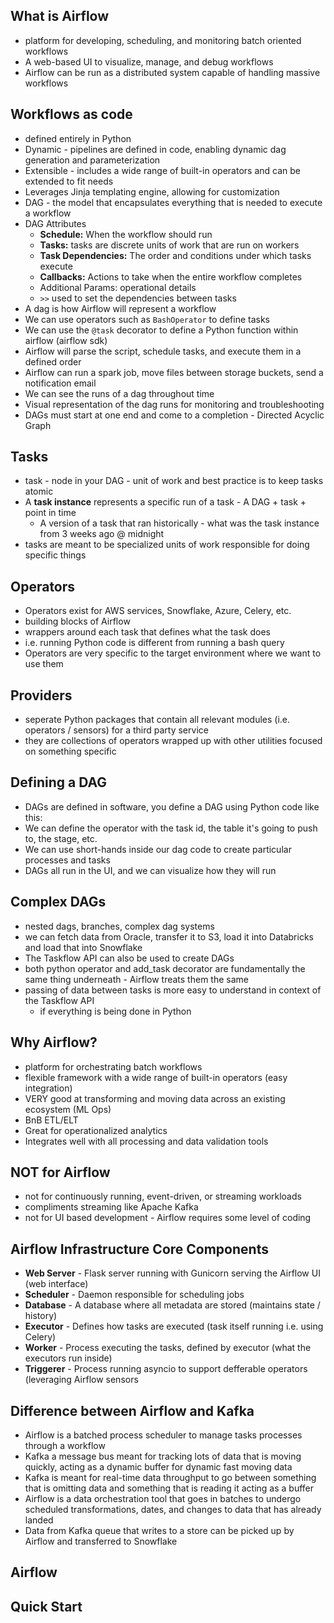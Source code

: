 ## What is Airflow
- platform for developing, scheduling, and monitoring batch oriented workflows 
- A web-based UI to visualize, manage, and debug workflows
- Airflow can be run as a distributed system capable of handling massive workflows

## Workflows as code
- defined entirely in Python
- Dynamic - pipelines are defined in code, enabling dynamic dag generation and parameterization
- Extensible - includes a wide range of built-in operators and can be extended to fit needs
- Leverages Jinja templating engine, allowing for customization
- DAG - the model that encapsulates everything that is needed to execute a workflow
- DAG Attributes
  - **Schedule:** When the workflow should run
  - **Tasks:** tasks are discrete units of work that are run on workers
  - **Task Dependencies:** The order and conditions under which tasks execute
  - **Callbacks:** Actions to take when the entire workflow completes
  - Additional Params: operational details
  - `>>` used to set the dependencies between tasks
- A dag is how Airflow will represent a workflow
- We can use operators such as `BashOperator` to define tasks
- We can use the `@task` decorator to define a Python function within airflow (airflow sdk)
- Airflow will parse the script, schedule tasks, and execute them in a defined order
- Airflow can run a spark job, move files between storage buckets, send a notification email
- We can see the runs of a dag throughout time
- Visual representation of the dag runs for monitoring and troubleshooting 
- DAGs must start at one end and come to a completion - Directed Acyclic Graph 
## Tasks
- task - node in your DAG - unit of work and best practice is to keep tasks atomic
- A **task instance** represents a specific run of a task - A DAG + task + point in time 
  - A version of a task that ran historically - what was the task instance from 3 weeks ago @ midnight
- tasks are meant to be specialized units of work responsible for doing specific things
## Operators
- Operators exist for AWS services, Snowflake, Azure, Celery, etc.
- building blocks of Airflow
- wrappers around each task that defines what the task does
- i.e. running Python code is different from running a bash query 
- Operators are very specific to the target environment where we want to use them
## Providers 
- seperate Python packages that contain all relevant modules (i.e. operators / sensors) for a third party service
- they are collections of operators wrapped up with other utilities focused on something specific
## Defining a DAG
- DAGs are defined in software, you define a DAG using Python code like this:
- We can define the operator with the task id, the table it's going to push to, the stage, etc.
- We can use short-hands inside our dag code to create particular processes and tasks
- DAGs all run in the UI, and we can visualize how they will run
## Complex DAGs
- nested dags, branches, complex dag systems
- we can fetch data from Oracle, transfer it to S3, load it into Databricks and load that into Snowflake
- The Taskflow API can also be used to create DAGs
- both python operator and add_task decorator are fundamentally the same thing underneath - Airflow treats them the same
- passing of data between tasks is more easy to understand in context of the Taskflow API
  - if everything is being done in Python

## Why Airflow?
- platform for orchestrating batch workflows
- flexible framework with a wide range of built-in operators (easy integration)
- VERY good at transforming and moving data across an existing ecosystem (ML Ops)
- BnB ETL/ELT
- Great for operationalized analytics
- Integrates well with all processing and data validation tools

## NOT for Airflow
- not for continuously running, event-driven, or streaming workloads
- compliments streaming like Apache Kafka
- not for UI based development - Airflow requires some level of coding

## Airflow Infrastructure Core Components
- **Web Server** - Flask server running with Gunicorn serving the Airflow UI (web interface)
- **Scheduler** - Daemon responsible for scheduling jobs
- **Database** - A database where all metadata are stored (maintains state / history)
- **Executor** - Defines how tasks are executed (task itself running i.e. using Celery)
- **Worker** - Process executing the tasks, defined by executor (what the executors run inside)
- **Triggerer** - Process running asyncio to support defferable operators (leveraging Airflow sensors 
 
## Difference between Airflow and Kafka 
- Airflow is a batched process scheduler to manage tasks processes through a workflow
- Kafka a message bus meant for tracking lots of data that is moving quickly, acting as a dynamic buffer for dynamic fast moving data
- Kafka is meant for real-time data throughput to go between something that is omitting data and something that is reading it acting as a buffer
- Airflow is a data orchestration tool that goes in batches to undergo scheduled transformations, dates, and changes to data that has already landed
- Data from Kafka queue that writes to a store can be picked up by Airflow and transferred to Snowflake 

## Airflow 
## Quick Start
